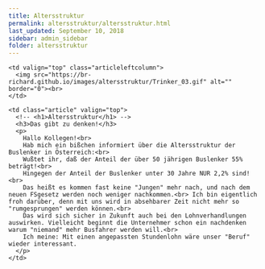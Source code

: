 ```yaml
---
title: Altersstruktur
permalink: altersstruktur/altersstruktur.html
last_updated: September 10, 2018
sidebar: admin_sidebar
folder: altersstruktur
---
```


<tbody>
<tr>
<td valign="top">

  <table cellpadding="0" cellspacing="0" border="0" summary="" width="450">
  <tbody>
  <tr width="450">

    <td valign="top" class="articleleftcolumn">
      <img src="https://br-richard.github.io/images/altersstruktur/Trinker_03.gif" alt="" border="0"><br>
    </td>

    <td class="article" valign="top">
      <!-- <h1>Altersstruktur</h1> -->
      <h3>Das gibt zu denken!</h3>
      <p>
        Hallo Kollegen!<br> 
        Hab mich ein bißchen informiert über die Altersstruktur der Buslenker in Österreich:<br>
        Wußtet ihr, daß der Anteil der über 50 jährigen Buslenker 55% beträgt!<br>
        Hingegen der Anteil der Buslenker unter 30 Jahre NUR 2,2% sind!<br>
        Das heißt es kommen fast keine "Jungen" mehr nach, und nach dem neuen FSgesetz werden noch weniger nachkommen.<br> Ich bin eigentlich froh darüber, denn mit uns wird in absehbarer Zeit nicht mehr so "rumgesprungen" werden können.<br>
        Das wird sich sicher in Zukunft auch bei den Lohnverhandlungen auswirken. Vielleicht beginnt die Unternehmer schon ein nachdenken warum "niemand" mehr Busfahrer werden will.<br>
        Ich meine: Mit einen angepassten Stundenlohn wäre unser "Beruf" wieder interessant.
      </p>
    </td>

  </tr>
  </tbody>
  </table>

</td>
</tr>
</tbody>
